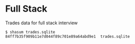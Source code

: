 # Full Stack

Trades data for full stack interview

```
$ shasum trades.sqlite
84ff7b35f909b11e7d044f89c701e89a64abd9e1  trades.sqlite
```
